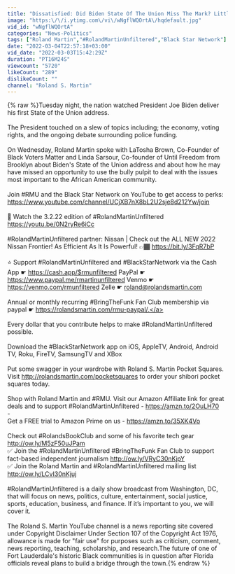 ```yaml
---
title: "Dissatisfied: Did Biden State Of The Union Miss The Mark? Little Voting Rights Talk, Says Fund Cops"
image: "https:\/\/i.ytimg.com\/vi\/wNgflWQOrtA\/hqdefault.jpg"
vid_id: "wNgflWQOrtA"
categories: "News-Politics"
tags: ["Roland Martin","#RolandMartinUnfiltered","Black Star Network"]
date: "2022-03-04T22:57:18+03:00"
vid_date: "2022-03-03T15:42:29Z"
duration: "PT16M24S"
viewcount: "5720"
likeCount: "289"
dislikeCount: ""
channel: "Roland S. Martin"
---
```

{% raw %}Tuesday night, the nation watched President Joe Biden deliver his first State of the Union address.<br /><br />The President touched on a slew of topics including; the economy, voting rights, and the ongoing debate surrounding police funding.<br /><br />On Wednesday, Roland Martin spoke with LaTosha Brown, Co-Founder of  Black Voters Matter and Linda Sarsour, Co-founder of Until Freedom from Brooklyn about Biden's State of the Union address and about how he may have missed an opportunity to use the bully pulpit to deal with the issues most important to the African American community.<br /><br />Join #RMU and the Black Star Network on YouTube to get access to perks: <a rel="nofollow" target="blank" href="https://www.youtube.com/channel/UCjXB7nX8bL2U2sje8d212Yw/join">https://www.youtube.com/channel/UCjXB7nX8bL2U2sje8d212Yw/join</a><br /><br />👀  Watch the 3.2.22 edition of #RolandMartinUnfiltered <a rel="nofollow" target="blank" href="https://youtu.be/0N2ryRe6iCc">https://youtu.be/0N2ryRe6iCc</a><br /><br />#RolandMartinUnfiltered partner: Nissan | Check out the ALL NEW 2022 Nissan Frontier! As Efficient As It Is Powerful! 👉🏾 <a rel="nofollow" target="blank" href="https://bit.ly/3FqR7bP">https://bit.ly/3FqR7bP</a><br /><br />⭐️ Support #RolandMartinUnfiltered and #BlackStarNetwork via the Cash App ☛ <a rel="nofollow" target="blank" href="https://cash.app/$rmunfiltered">https://cash.app/$rmunfiltered</a> PayPal ☛ <a rel="nofollow" target="blank" href="https://www.paypal.me/rmartinunfiltered">https://www.paypal.me/rmartinunfiltered</a> Venmo ☛<a rel="nofollow" target="blank" href="https://venmo.com/rmunfiltered">https://venmo.com/rmunfiltered</a> Zelle ☛ roland@rolandsmartin.com<br /><br />Annual or monthly recurring #BringTheFunk Fan Club membership via paypal ☛ <a rel="nofollow" target="blank" href="https://rolandsmartin.com/rmu-paypal/.">https://rolandsmartin.com/rmu-paypal/.</a> <br /><br />Every dollar that you contribute helps to make #RolandMartinUnfiltered possible. <br /><br />Download the #BlackStarNetwork app on iOS, AppleTV, Android, Android TV, Roku, FireTV, SamsungTV and XBox<br /><br />Put some swagger in your wardrobe with Roland S. Martin Pocket Squares. Visit <a rel="nofollow" target="blank" href="http://rolandsmartin.com/pocketsquares">http://rolandsmartin.com/pocketsquares</a> to order your shibori pocket squares today.<br /><br />Shop with Roland Martin and #RMU. Visit our Amazon Affiliate link for great deals and to support #RolandMartinUnfiltered - <a rel="nofollow" target="blank" href="https://amzn.to/2OuLH70">https://amzn.to/2OuLH70</a><br />-<br />Get a FREE trial to Amazon Prime on us - <a rel="nofollow" target="blank" href="https://amzn.to/35XK4Vo">https://amzn.to/35XK4Vo</a>  <br /><br />Check out #RolandsBookClub and some of his favorite tech gear <a rel="nofollow" target="blank" href="http://ow.ly/M5zF50uJPam">http://ow.ly/M5zF50uJPam</a><br />✅ Join the #RolandMartinUnfiltered #BringTheFunk Fan Club to support fact-based independent journalism <a rel="nofollow" target="blank" href="http://ow.ly/VRyC30nKjpY">http://ow.ly/VRyC30nKjpY</a><br />✅ Join the Roland Martin and #RolandMartinUnfiltered mailing list <a rel="nofollow" target="blank" href="http://ow.ly/LCvI30nKjuj">http://ow.ly/LCvI30nKjuj</a><br /><br />#RolandMartinUnfiltered is a daily show broadcast from Washington, DC, that will focus on news, politics, culture, entertainment, social justice, sports, education, business, and finance. If it’s important to you, we will cover it.<br /><br />The Roland S. Martin YouTube channel is a news reporting site covered under Copyright Disclaimer Under Section 107 of the Copyright Act 1976, allowance is made for &quot;fair use&quot; for purposes such as criticism, comment, news reporting, teaching, scholarship, and research.The future of one of Fort Lauderdale's historic Black communities is in question after Florida officials reveal plans to build a bridge through the town.{% endraw %}
